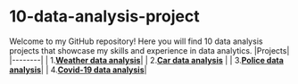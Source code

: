 # 10-data-analysis-project
Welcome to my GitHub repository! Here you will find 10 data analysis projects that showcase my skills and experience in data analytics.
|Projects|
|--------|
| 1.[**Weather data analysis**](https://github.com/Utshav-paudel/10-data-analysis-project/blob/b2f7afd92d587740746c7d699719faf79ccfcd8f/project%2001%20data%20analysis%20of%20weather%20.ipynb)|
| 2.[**Car data analysis**](https://github.com/Utshav-paudel/10-data-analysis-project/blob/98181d8d1f7c19f24dc13f11a25487adcd9f8ae4/project%2002%20data%20analysis%20of%20cars-checkpoint.ipynb) |
| 3.[**Police data analysis**](https://github.com/Utshav-paudel/10-data-analysis-project/blob/413a8cd5abc9199b58ea6b2377224d315ffb31e5/project%2003%20data%20analysis%20of%20police.ipynb)|
| 4.[**Covid-19 data analysis**](https://github.com/Utshav-paudel/10-data-analysis-project/blob/5ade634a1504c1efaf6b2d177c2d7ded51559f66/project%2004%20data%20analysis%20of%20covid-19%20.ipynb)|
